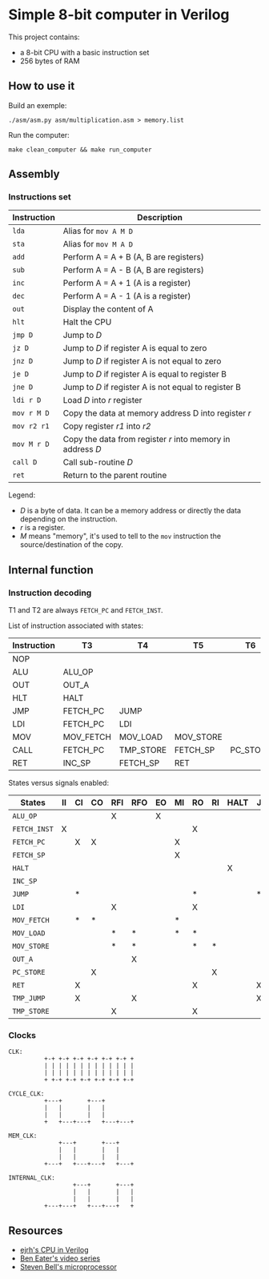 Simple 8-bit computer in Verilog
================================

This project contains:

* a 8-bit CPU with a basic instruction set
* 256 bytes of RAM



## How to use it

Build an exemple:

```
./asm/asm.py asm/multiplication.asm > memory.list
```

Run the computer:

```
make clean_computer && make run_computer
```

## Assembly

### Instructions set

| Instruction   | Description                                                |
|---------------|------------------------------------------------------------|
| ``lda``       | Alias for ``mov A M D``                                    |
| ``sta``       | Alias for ``mov M A D``                                    |
| ``add``       | Perform A = A + B (A, B are registers)                     |
| ``sub``       | Perform A = A - B (A, B are registers)                     |
| ``inc``       | Perform A = A + 1 (A is a register)                        |
| ``dec``       | Perform A = A - 1 (A is a register)                        |
| ``out``       | Display the content of A                                   |
| ``hlt``       | Halt the CPU                                               |
| ``jmp D``     | Jump to _D_                                                |
| ``jz D ``     | Jump to _D_ if register A is equal to zero                 |
| ``jnz D``     | Jump to _D_ if register A is not equal to zero             |
| ``je D ``     | Jump to _D_ if register A is equal to register B           |
| ``jne D``     | Jump to _D_ if register A is not equal to register B       |
| ``ldi r D``   | Load _D_ into _r_ register                                 |
| ``mov r M D`` | Copy the data at memory address D into register _r_        |
| ``mov r2 r1`` | Copy register _r1_ into _r2_                               |
| ``mov M r D`` | Copy the data from register _r_ into memory in address _D_ |
| ``call D``    | Call sub-routine _D_                                       |
| ``ret``       | Return to the parent routine                               |

Legend:

* _D_ is a byte of data. It can be a memory address or directly the data depending on the instruction.
* _r_ is a register.
* _M_ means "memory", it's used to tell to the ``mov`` instruction the source/destination of the copy.



## Internal function

### Instruction decoding

T1 and T2 are always `FETCH_PC` and `FETCH_INST`.

List of instruction associated with states:

| Instruction | T3        | T4        | T5        | T6       | T7       |
|-------------|-----------|-----------|-----------|----------|----------|
| NOP         |           |           |           |          |          |
| ALU         | ALU_OP    |           |           |          |          |
| OUT         | OUT_A     |           |           |          |          |
| HLT         | HALT      |           |           |          |          |
| JMP         | FETCH_PC  | JUMP      |           |          |          |
| LDI         | FETCH_PC  | LDI       |           |          |          |
| MOV         | MOV_FETCH | MOV_LOAD  | MOV_STORE |          |          |
| CALL        | FETCH_PC  | TMP_STORE | FETCH_SP  | PC_STORE | TMP_JUMP |
| RET         | INC_SP    | FETCH_SP  | RET       |          |          |


States versus signals enabled:

| States        | II | CI | CO | RFI | RFO | EO | MI | RO | RI | HALT | J | OI | SO | SD | SI |
|---------------|----|----|----|-----|-----|----|----|----|----|------|---|----|----|----|----|
| `ALU_OP`      |    |    |    | X   |     | X  |    |    |    |      |   |    |    |    |    |
| `FETCH_INST`  | X  |    |    |     |     |    |    | X  |    |      |   |    |    |    |    |
| `FETCH_PC`    |    | X  | X  |     |     |    | X  |    |    |      |   |    |    |    |    |
| `FETCH_SP`    |    |    |    |     |     |    | X  |    |    |      |   |    | X  |    |    |
| `HALT`        |    |    |    |     |     |    |    |    |    | X    |   |    |    |    |    |
| `INC_SP`      |    |    |    |     |     |    |    |    |    |      |   |    |    |    | X  |
| `JUMP`        |    | *  |    |     |     |    |    | *  |    |      | * |    |    |    |    |
| `LDI`         |    |    |    | X   |     |    |    | X  |    |      |   |    |    |    |    |
| `MOV_FETCH`   |    | *  | *  |     |     |    | *  |    |    |      |   |    |    |    |    |
| `MOV_LOAD`    |    |    |    | *   | *   |    | *  | *  |    |      |   |    |    |    |    |
| `MOV_STORE`   |    |    |    | *   | *   |    |    | *  | *  |      |   |    |    |    |    |
| `OUT_A`       |    |    |    |     | X   |    |    |    |    |      |   | X  |    |    |    |
| `PC_STORE`    |    |    | X  |     |     |    |    |    | X  |      |   |    |    |    |    |
| `RET`         |    | X  |    |     |     |    |    | X  |    |      | X |    |    |    |    |
| `TMP_JUMP`    |    | X  |    |     | X   |    |    |    |    |      | X |    |    | X  | X  |
| `TMP_STORE`   |    |    |    | X   |     |    |    | X  |    |      |   |    |    |    |    |


### Clocks

```
CLK:
          +-+ +-+ +-+ +-+ +-+ +-+ +
          | | | | | | | | | | | | |
          | | | | | | | | | | | | |
          + +-+ +-+ +-+ +-+ +-+ +-+

CYCLE_CLK:
          +---+       +---+
          |   |       |   |
          |   |       |   |
          +   +---+---+   +---+---+

MEM_CLK:
              +---+       +---+
              |   |       |   |
              |   |       |   |
          +---+   +---+---+   +---+

INTERNAL_CLK:
                  +---+       +---+
                  |   |       |   |
                  |   |       |   |
          +---+---+   +---+---+   +
```



## Resources

* [ejrh's CPU in Verilog](https://github.com/ejrh/cpu)
* [Ben Eater's video series](https://eater.net/8bit/)
* [Steven Bell's microprocessor](https://stanford.edu/~sebell/oc_projects/ic_design_finalreport.pdf)
